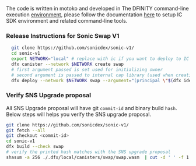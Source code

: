The code is written in motoko and developed in The DFINITY command-line execution [environment](https://internetcomputer.org/docs/current/references/cli-reference/dfx-parent), please follow the documentation [here](https://internetcomputer.org/docs/current/developer-docs/setup/install/#installing-the-ic-sdk-1) to setup IC SDK environment and related command-line tools.  

### Release Instructions for Sonic Swap V1  
```bash
  git clone https://github.com/sonicdex/sonic-v1/
  cd sonic-v1
  export NETWORK="local" # replace with ic if you want to deploy to IC mainnet network
  dfx canister --network $NETWORK create swap
  # first argument passed is set used for initializing owner
  # second argument is passed to internal cap library (used when creating cap root canister)
  dfx deploy --network $NETWORK swap --argument="(principal \"$(dfx identity get-principal)\", principal \"$(dfx canister --network $NETWORK id swap)\")"
```

### Verify SNS Upgrade proposal  

All SNS Upgrade proposal will have git `commit-id` and binary build `hash`. Below steps will helps you verify the SNS upgrade proposal.

```bash
git clone https://github.com/sonicdex/sonic-v1/  
git fetch --all
git checkout <commit-id>
cd sonic-v1
dfx build --check swap
# verify the printed hash matches with the SNS upgrade proposal
shasum -a 256 ./.dfx/local/canisters/swap/swap.wasm  | cut -d ' ' -f 1
```
